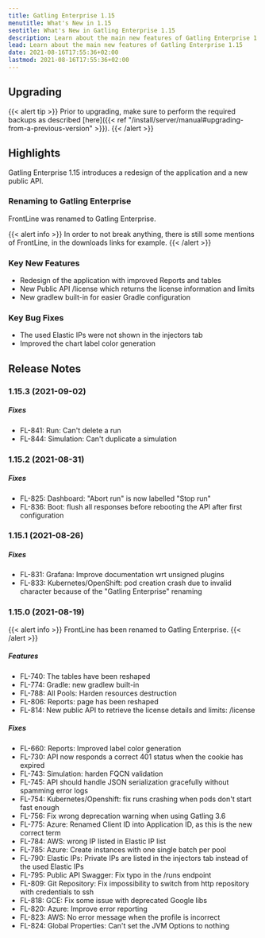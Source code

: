 ```yaml
---
title: Gatling Enterprise 1.15
menutitle: What's New in 1.15
seotitle: What's New in Gatling Enterprise 1.15
description: Learn about the main new features of Gatling Enterprise 1.15
lead: Learn about the main new features of Gatling Enterprise 1.15
date: 2021-08-16T17:55:36+02:00
lastmod: 2021-08-16T17:55:36+02:00
---
```


## Upgrading

{{< alert tip >}}
Prior to upgrading, make sure to perform the required backups as described [here]({{< ref "/install/server/manual#upgrading-from-a-previous-version"  >}}).
{{< /alert >}}

## Highlights

Gatling Enterprise 1.15 introduces a redesign of the application and a new public API.

### Renaming to Gatling Enterprise

FrontLine was renamed to Gatling Enterprise.

{{< alert info >}}
In order to not break anything, there is still some mentions of FrontLine, in the downloads links for example.
{{< /alert >}}

### Key New Features

* Redesign of the application with improved Reports and tables
* New Public API /license which returns the license information and limits
* New gradlew built-in for easier Gradle configuration

### Key Bug Fixes

* The used Elastic IPs were not shown in the injectors tab
* Improved the chart label color generation

## Release Notes

### 1.15.3 (2021-09-02)

##### Fixes

* FL-841: Run: Can't delete a run
* FL-844: Simulation: Can't duplicate a simulation

### 1.15.2 (2021-08-31)

##### Fixes

* FL-825: Dashboard: "Abort run" is now labelled "Stop run"
* FL-836: Boot: flush all responses before rebooting the API after first configuration

### 1.15.1 (2021-08-26)

##### Fixes

* FL-831: Grafana: Improve documentation wrt unsigned plugins
* FL-833: Kubernetes/OpenShift: pod creation crash due to invalid character because of the "Gatling Enterprise" renaming

### 1.15.0 (2021-08-19)

{{< alert info >}}
FrontLine has been renamed to Gatling Enterprise.
{{< /alert >}}

##### Features

* FL-740: The tables have been reshaped
* FL-774: Gradle: new gradlew built-in
* FL-788: All Pools: Harden resources destruction
* FL-806: Reports: page has been reshaped
* FL-814: New public API to retrieve the license details and limits: /license

##### Fixes

* FL-660: Reports: Improved label color generation
* FL-730: API now responds a correct 401 status when the cookie has expired
* FL-743: Simulation: harden FQCN validation
* FL-745: API should handle JSON serialization gracefully without spamming error logs
* FL-754: Kubernetes/Openshift: fix runs crashing when pods don't start fast enough
* FL-756: Fix wrong deprecation warning when using Gatling 3.6
* FL-775: Azure: Renamed Client ID into Application ID, as this is the new correct term
* FL-784: AWS: wrong IP listed in Elastic IP list
* FL-785: Azure: Create instances with one single batch per pool
* FL-790: Elastic IPs: Private IPs are listed in the injectors tab instead of the used Elastic IPs
* FL-795: Public API Swagger: Fix typo in the /runs endpoint
* FL-809: Git Repository: Fix impossibility to switch from http repository with credentials to ssh
* FL-818: GCE: Fix some issue with deprecated Google libs
* FL-820: Azure: Improve error reporting
* FL-823: AWS: No error message when the profile is incorrect
* FL-824: Global Properties: Can't set the JVM Options to nothing
